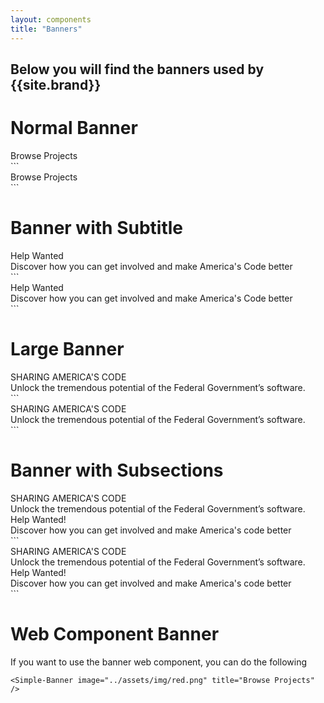 ```yaml
---
layout: components
title: "Banners"
---
```


## Below you will find the banners used by {{site.brand}}

# Normal Banner
<div class="banner">
  <div class="banner-content">
    <div class="banner-title">Browse Projects</div>
  </div>
</div>
```
<div class="banner">
  <div class="banner-content">
    <div class="banner-title">Browse Projects</div>
  </div>
</div>
```

# Banner with Subtitle
<div class="banner">
  <div class="banner-content">
    <div class="banner-title">Help Wanted</div>
    <div class="banner-subtitle">Discover how you can get involved and make America's Code better</div>
  </div>
</div>
```
<div class="banner">
  <div class="banner-content">
    <div class="banner-title">Help Wanted</div>
    <div class="banner-subtitle">Discover how you can get involved and make America's Code better</div>
  </div>
</div>
```

# Large Banner
<div class="banner large">
  <div class="banner-content">
    <div class="banner-title">SHARING AMERICA'S CODE</div>
    <div class="banner-subtitle">Unlock the tremendous potential of the Federal Government’s software.</div>
  </div>
</div>
```
<div class="banner large">
  <div class="banner-content">
    <div class="banner-title">SHARING AMERICA'S CODE</div>
    <div class="banner-subtitle">Unlock the tremendous potential of the Federal Government’s software.</div>
  </div>
</div>
```

# Banner with Subsections
<div class="banner large">
  <div class="banner-content">
    <div class="banner-title">SHARING AMERICA'S CODE</div>
    <div class="banner-subtitle">Unlock the tremendous potential of the Federal Government’s software.</div>
    <div class="banner-subsection">
      <div class="banner-subsection-title">Help Wanted!</div>
      <div class="banner-subsection-subtitle">Discover how you can get involved and make America's code better</div>
    </div>
  </div>
</div>
```
<div class="banner large">
  <div class="banner-content">
    <div class="banner-title">SHARING AMERICA'S CODE</div>
    <div class="banner-subtitle">Unlock the tremendous potential of the Federal Government’s software.</div>
    <div class="banner-subsection">
      <div class="banner-subsection-title">Help Wanted!</div>
      <div class="banner-subsection-subtitle">Discover how you can get involved and make America's code better</div>
    </div>
  </div>
</div>
```


# Web Component Banner
If you want to use the banner web component, you can do the following
<Simple-Banner image="../assets/img/red.png" title="Browse Projects" />
```
<Simple-Banner image="../assets/img/red.png" title="Browse Projects" />
```